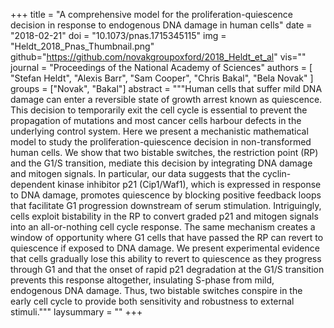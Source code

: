 +++
title = "A comprehensive model for the proliferation-quiescence decision in response to endogenous DNA damage in human cells"
date = "2018-02-21"
doi = "10.1073/pnas.1715345115"
img = "Heldt_2018_Pnas_Thumbnail.png"
github="https://github.com/novakgroupoxford/2018_Heldt_et_al"
vis=""
journal = "Proceedings of the National Academy of Sciences"
authors = [
  "Stefan Heldt",
  "Alexis Barr",
  "Sam Cooper",
  "Chris Bakal",
  "Bela Novak"
]
groups = ["Novak", "Bakal"]
abstract = """Human cells that suffer mild DNA damage can enter a reversible state of growth arrest known as quiescence. This 
decision to temporarily exit the cell cycle is essential to prevent the propagation of mutations and most cancer cells harbour 
defects in the underlying control system. Here we present a mechanistic mathematical model to study the proliferation-quiescence 
decision in non-transformed human cells. We show that two bistable switches, the restriction point (RP) and the G1/S transition, 
mediate this decision by integrating DNA damage and mitogen signals. In particular, our data suggests that the cyclin-dependent 
kinase inhibitor p21 (Cip1/Waf1), which is expressed in response to DNA damage, promotes quiescence by blocking positive feedback 
loops that facilitate G1 progression downstream of serum stimulation. Intriguingly, cells exploit bistability in the RP to convert 
graded p21 and mitogen signals into an all-or-nothing cell cycle response. The same mechanism creates a window of opportunity 
where G1 cells that have passed the RP can revert to quiescence if exposed to DNA damage. We present experimental evidence that 
cells gradually lose this ability to revert to quiescence as they progress through G1 and that the onset of rapid p21 degradation 
at the G1/S transition prevents this response altogether, insulating S-phase from mild, endogenous DNA damage. Thus, two bistable 
switches conspire in the early cell cycle to provide both sensitivity and robustness to external stimuli."""
laysummary = ""
+++
